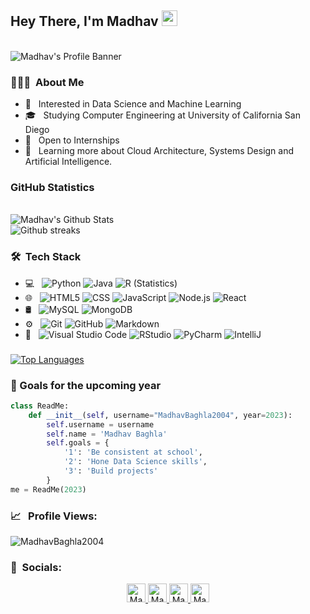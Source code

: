 ## Hey There, I'm Madhav <img src="https://media.giphy.com/media/hvRJCLFzcasrR4ia7z/giphy.gif" width="25px">


<br>

<img align="center" src="https://clre.ucsd.edu/wp-content/uploads/2019/11/resources-header.jpg" alt="Madhav's  Profile Banner">

</br>  


<h3> 👨🏻‍💻 &nbsp;About Me </h3>

- 🤔 &nbsp; Interested in Data Science and Machine Learning
- 🎓 &nbsp; Studying Computer Engineering at University of California San Diego
- 💼 &nbsp; Open to Internships
- 🌱 &nbsp; Learning more about Cloud Architecture, Systems Design and Artificial Intelligence.

### GitHub Statistics
<br>

<img align="center" src="https://github-readme-stats.vercel.app/api?username=MadhavBaghla2004&include_all_commits=true&count_private=true&show_icons=true&line_height=20&title_color=7A7ADB&icon_color=2234AE&text_color=D3D3D3&bg_color=0,000000,130F40" alt="Madhav's Github Stats">

</br>  

<div align="left">
<img src="https://github-readme-streak-stats.herokuapp.com/?user=MadhavBaghla2004&theme=black-ice&hide_border=true&stroke=0000&background=0D1117&ring=e05397&fire=e05397&currStreakLabel=e05397"
alt="Github streaks">
</div>

<h3> 🛠 &nbsp;Tech Stack</h3>

- 💻 &nbsp;
  ![Python](https://img.shields.io/badge/-Python-333333?style=flat&logo=python&logoColor=117fed)
  ![Java](https://img.shields.io/badge/Java-333333?style=flat&logo=openjdk&logoColor=c90076)
  ![R (Statistics)](https://img.shields.io/badge/-R-333333?style=flat&logo=R&logoColor=276DC3)
- 🌐 &nbsp;
  ![HTML5](https://img.shields.io/badge/-HTML5-333333?style=flat&logo=HTML5)
  ![CSS](https://img.shields.io/badge/-CSS-333333?style=flat&logo=CSS3&logoColor=1572B6)
  ![JavaScript](https://img.shields.io/badge/-JavaScript-333333?style=flat&logo=javascript)
  ![Node.js](https://img.shields.io/badge/-Node.js-333333?style=flat&logo=node.js)
  ![React](https://img.shields.io/badge/-React-333333?style=flat&logo=react)
- 🛢 &nbsp;
  ![MySQL](https://img.shields.io/badge/-MySQL-333333?style=flat&logo=mysql)
  ![MongoDB](https://img.shields.io/badge/-MongoDB-333333?style=flat&logo=mongodb)
- ⚙️ &nbsp;
  ![Git](https://img.shields.io/badge/-Git-333333?style=flat&logo=git)
  ![GitHub](https://img.shields.io/badge/-GitHub-333333?style=flat&logo=github)
  ![Markdown](https://img.shields.io/badge/-Markdown-333333?style=flat&logo=markdown)
- 🔧 &nbsp;
  ![Visual Studio Code](https://img.shields.io/badge/-Visual%20Studio%20Code-333333?style=flat&logo=visual-studio-code&logoColor=007ACC)
  ![RStudio](https://img.shields.io/badge/-RStudio-333333?style=flat&logo=rstudio)
  ![PyCharm](https://img.shields.io/badge/PyCharm-333333?&style=flate&logo=PyCharm&logoColor=55e22d)
  ![IntelliJ](https://img.shields.io/badge/IntelliJ_IDEA-333333?style=flat&logo=intellij-idea&logoColor=1572B6)

  
<h3> </h3>

  [![Top Languages](https://github-readme-stats.vercel.app/api/top-langs/?username=MadhavBaghla2004&layout=compact&text_color=daf7dc&bg_color=151515)](https://github.com/punyahB/github-readme-stats)

<h3> 🎯&nbsp;Goals for the upcoming year </h3>

```python
class ReadMe:
    def __init__(self, username="MadhavBaghla2004", year=2023):
        self.username = username
        self.name = 'Madhav Baghla'
        self.goals = {
            '1': 'Be consistent at school',
            '2': 'Hone Data Science skills',
            '3': 'Build projects'
        }
me = ReadMe(2023)
```

<h3> 📈 &nbsp; Profile Views:</h3>

 <p align="left"> <img src="https://komarev.com/ghpvc/?username=MadhavBaghla2004&label=Profile%20views&color=00ffff&style=flat" alt="MadhavBaghla2004" /> </p>

<h3> 📱 &nbsp;Socials:</h3>

<p align="center">

  <a href="https://www.linkedin.com/in/madhav-baghla-324004203/">
    <img src="https://www.vectorlogo.zone/logos/linkedin/linkedin-icon.svg" alt="Madhav's LinkedIn Profile" height="30" width="30">
  </a>


  <a href="https://twitter.com/OnlyMB04">
    <img src="https://cdn.svgporn.com/logos/twitter.svg" alt="Madhav's Twitter Profile" height="30" width="30">
  </a>

   <a href="https://discord.com/users/735389282184986744">
    <img src="https://cdn.svgporn.com/logos/discord-icon.svg" alt="Madhav's Discord Profile" height="30" width="30">
  </a>

   <a href="mailto:madhavbaghla4@gmail.com">
    <img src="https://cdn.svgporn.com/logos/google-gmail.svg" alt="Madhav's Gmail Account" height="30" width="30">
  </a>
  
</p>
  
